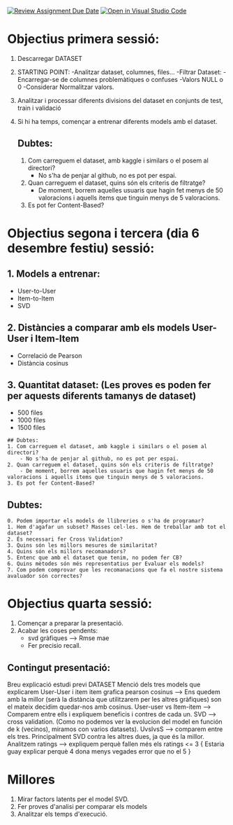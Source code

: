 [![Review Assignment Due Date](https://classroom.github.com/assets/deadline-readme-button-22041afd0340ce965d47ae6ef1cefeee28c7c493a6346c4f15d667ab976d596c.svg)](https://classroom.github.com/a/USx538Ll)
[![Open in Visual Studio Code](https://classroom.github.com/assets/open-in-vscode-2e0aaae1b6195c2367325f4f02e2d04e9abb55f0b24a779b69b11b9e10269abc.svg)](https://classroom.github.com/online_ide?assignment_repo_id=17282122&assignment_repo_type=AssignmentRepo)


# Objectius primera sessió:
1. Descarregar DATASET
2. STARTING POINT:
    -Analitzar dataset, columnes, files...
    -Filtrar Dataset:
        -Encarregar-se de columnes problemàtiques o confuses
        -Valors NULL o 0
        -Considerar Normalitzar valors.

3. Analitzar i processar diferents divisions del dataset en conjunts de test, train i validació
4. Si hi ha temps, començar a entrenar diferents models amb el dataset.

    ## Dubtes:
    1. Com carreguem el dataset, amb kaggle i similars o el posem al directori?
        - No s'ha de penjar al github, no es pot per espai.
    2. Quan carreguem el dataset, quins són els criteris de filtratge?
        - De moment, borrem aquelles usuaris que hagin fet menys de 50 valoracions i aquells items que tinguin menys de 5 valoracions.
    3. Es pot fer Content-Based?

# Objectius segona i tercera (dia 6 desembre festiu) sessió:
## 1. Models a entrenar:
   - User-to-User
   - Item-to-Item
   - SVD

## 2. Distàncies a comparar amb els models User-User i Item-Item
   -  Correlació de Pearson
   -  Distància cosinus

## 3. Quantitat dataset: (Les proves es poden fer per aquests diferents tamanys de dataset)
   - 500 files
   - 1000 files
   - 1500 files


    ## Dubtes:
    1. Com carreguem el dataset, amb kaggle i similars o el posem al directori?
        - No s'ha de penjar al github, no es pot per espai.
    2. Quan carreguem el dataset, quins són els criteris de filtratge?
        - De moment, borrem aquelles usuaris que hagin fet menys de 50 valoracions i aquells items que tinguin menys de 5 valoracions.
    3. Es pot fer Content-Based?
## Dubtes:
    0. Podem importar els models de llibreries o s'ha de programar?
    1. Hem d'agafar un subset? Masses cel·les. Hem de treballar amb tot el dataset? 
    2. És necessari fer Cross Validation?
    3. Quins són les millors mesures de similaritat?
    4. Quins són els millors recomanadors?
    5. Entenc que amb el dataset que tenim, no podem fer CB?
    6. Quins mètodes són més representatius per Evaluar els models?
    7. Com podem comprovar que les recomanacions que fa el nostre sistema avaluador són correctes?

# Objectius quarta sessió:
1. Començar a preparar la presentació.
2. Acabar les coses pendents:
   - svd gràfiques --> Rmse mae
   - Fer precisio recall. 

## Contingut presentació:
Breu explicació estudi previ DATASET
Menció dels tres models que explicarem
User-User i item item grafica pearson cosinus --> Ens quedem amb la millor (serà la distància que utilitzarem per les altres gràfiques)
    son el mateix decidim quedar-nos amb cosinus.
User-user vs Item-item --> Comparem entre ells i expliquem beneficis i contres de cada un.
SVD --> cross validation. (Como no podemos ver la evolucion del model en función de k (vecinos), miramos con varios datasets).
UvsIvsS --> comparem entre els tres. Principalment SVD contra les altres dues, ja que és la millor.
Analitzem ratings --> expliquem perquè fallen més els ratings <= 3 {
    Estaria guay explicar perquè 4 dona menys vegades error que no el 5
}

# Millores
1. Mirar factors latents per el model SVD. 
2. Fer proves d'analisi per comparar els models
3. Analitzar els temps d'execució.




